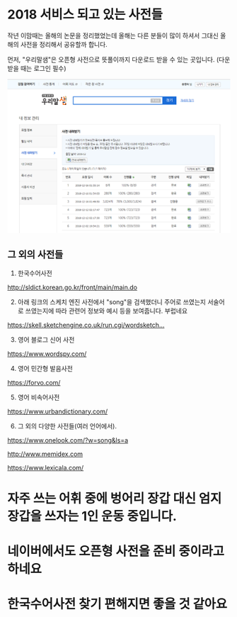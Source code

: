 # 2018 서비스 되고 있는 사전들


작년 이맘때는 올해의 논문을 정리했었는데 올해는 다른 분들이 많이 하셔서 그대신 올해의 사전을 정리해서 공유할까 합니다.

먼저, "우리말샘"은 오픈형 사전으로 뜻풀이까지 다운로드 받을 수 있는 곳입니다. (다운 받을 때는 로그인 필수)





![Dictionaries](./urimal.png)




그 외의 사전들
----------------------------------
1. 한국수어사전

http://sldict.korean.go.kr/front/main/main.do

2. 아래 링크의 스케치 엔진 사전에서 "song"을 검색했더니 주어로 쓰였는지 서술어로 쓰였는지에 따라 관련어 정보와 예시 등을 보여줍니다. 부럽네요

https://skell.sketchengine.co.uk/run.cgi/wordsketch…

3. 영어 블로그 신어 사전

https://www.wordspy.com/


4. 영어 민간형 발음사전

https://forvo.com/

5. 영어 비속어사전

https://www.urbandictionary.com/


6. 그 외의 다양한 사전들(여러 언어에서).

https://www.onelook.com/?w=song&ls=a

http://www.memidex.com


https://www.lexicala.com/

# 자주 쓰는 어휘 중에 벙어리 장갑 대신 엄지 장갑을 쓰자는 1인 운동 중입니다.
# 네이버에서도 오픈형 사전을 준비 중이라고 하네요
# 한국수어사전 찾기 편해지면 좋을 것 같아요
